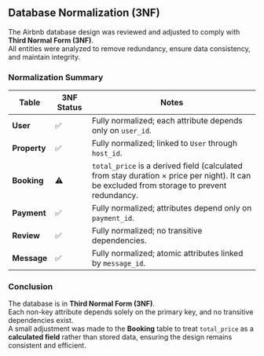 ## Database Normalization (3NF)

The Airbnb database design was reviewed and adjusted to comply with **Third Normal Form (3NF)**.  
All entities were analyzed to remove redundancy, ensure data consistency, and maintain integrity.

### Normalization Summary

| Table | 3NF Status | Notes |
|--------|-------------|-------|
| **User** | ✅ | Fully normalized; each attribute depends only on `user_id`. |
| **Property** | ✅ | Fully normalized; linked to `User` through `host_id`. |
| **Booking** | ⚠️ | `total_price` is a derived field (calculated from stay duration × price per night). It can be excluded from storage to prevent redundancy. |
| **Payment** | ✅ | Fully normalized; attributes depend only on `payment_id`. |
| **Review** | ✅ | Fully normalized; no transitive dependencies. |
| **Message** | ✅ | Fully normalized; atomic attributes linked by `message_id`. |

### Conclusion
The database is in **Third Normal Form (3NF)**.  
Each non-key attribute depends solely on the primary key, and no transitive dependencies exist.  
A small adjustment was made to the **Booking** table to treat `total_price` as a **calculated field** rather than stored data, ensuring the design remains consistent and efficient.
